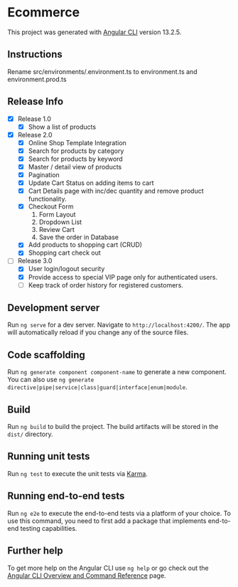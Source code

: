 # Ecommerce

This project was generated with [Angular CLI](https://github.com/angular/angular-cli) version 13.2.5.

## Instructions

Rename src/environments/.environment.ts to environment.ts and environment.prod.ts

## Release Info

- [x] Release 1.0
  - [x] Show a list of products
- [x] Release 2.0
  - [x] Online Shop Template Integration
  - [x] Search for products by category
  - [x] Search for products by keyword
  - [x] Master / detail view of products
  - [x] Pagination
  - [x] Update Cart Status on adding items to cart
  - [x] Cart Details page with inc/dec quantity and remove product functionality.
  - [x] Checkout Form
    1. Form Layout
    2. Dropdown List
    3. Review Cart
    4. Save the order in Database
  - [x] Add products to shopping cart (CRUD)
  - [x] Shopping cart check out
- [ ] Release 3.0
  - [x] User login/logout security
  - [x] Provide access to special VIP page only for authenticated users.
  - [ ] Keep track of order history for registered customers.

## Development server

Run `ng serve` for a dev server. Navigate to `http://localhost:4200/`. The app will automatically reload if you change any of the source files.

## Code scaffolding

Run `ng generate component component-name` to generate a new component. You can also use `ng generate directive|pipe|service|class|guard|interface|enum|module`.

## Build

Run `ng build` to build the project. The build artifacts will be stored in the `dist/` directory.

## Running unit tests

Run `ng test` to execute the unit tests via [Karma](https://karma-runner.github.io).

## Running end-to-end tests

Run `ng e2e` to execute the end-to-end tests via a platform of your choice. To use this command, you need to first add a package that implements end-to-end testing capabilities.

## Further help

To get more help on the Angular CLI use `ng help` or go check out the [Angular CLI Overview and Command Reference](https://angular.io/cli) page.
